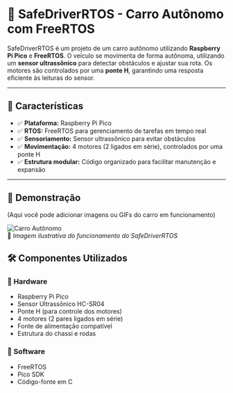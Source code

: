 # 🚗 SafeDriverRTOS - Carro Autônomo com FreeRTOS

SafeDriverRTOS é um projeto de um carro autônomo utilizando **Raspberry Pi Pico** e **FreeRTOS**. O veículo se movimenta de forma autônoma, utilizando um **sensor ultrassônico** para detectar obstáculos e ajustar sua rota. Os motores são controlados por uma **ponte H**, garantindo uma resposta eficiente às leituras do sensor.

---

## 🎯 **Características**
- ✅ **Plataforma:** Raspberry Pi Pico
- ✅ **RTOS:** FreeRTOS para gerenciamento de tarefas em tempo real
- ✅ **Sensoriamento:** Sensor ultrassônico para evitar obstáculos
- ✅ **Movimentação:** 4 motores (2 ligados em série), controlados por uma ponte H
- ✅ **Estrutura modular:** Código organizado para facilitar manutenção e expansão

---

## 📸 **Demonstração**
(Aqui você pode adicionar imagens ou GIFs do carro em funcionamento)

![Carro Autônomo](./images/demo.gif)  
📌 _Imagem ilustrativa do funcionamento do SafeDriverRTOS_


## 🛠 **Componentes Utilizados**
### 🔹 Hardware
- Raspberry Pi Pico
- Sensor Ultrassônico HC-SR04
- Ponte H (para controle dos motores)
- 4 motores (2 pares ligados em série)
- Fonte de alimentação compatível
- Estrutura do chassi e rodas

### 🔹 Software
- FreeRTOS
- Pico SDK
- Código-fonte em C


